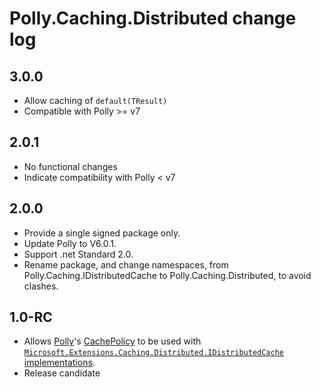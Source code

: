 # Polly.Caching.Distributed change log

## 3.0.0
- Allow caching of `default(TResult)`
- Compatible with Polly &gt;= v7

## 2.0.1
- No functional changes
- Indicate compatibility with Polly &lt; v7

## 2.0.0
- Provide a single signed package only.
- Update Polly to V6.0.1.
- Support .net Standard 2.0.
- Rename package, and change namespaces, from Polly.Caching.IDistributedCache to Polly.Caching.Distributed, to avoid clashes.

## 1.0-RC

- Allows [Polly](https://github.com/App-vNext/Polly)'s [CachePolicy](https://github.com/App-vNext/Polly/wiki/Cache) to be used with [`Microsoft.Extensions.Caching.Distributed.IDistributedCache`](https://docs.microsoft.com/en-us/dotnet/api/microsoft.extensions.caching.distributed.idistributedcache) [implementations](https://docs.microsoft.com/en-us/aspnet/core/performance/caching/distributed).
- Release candidate
